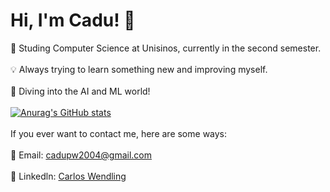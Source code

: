 # Hi, I'm Cadu! 👋

:closed_book: Studing Computer Science at Unisinos, currently in the second semester.
<br>
<br>
:bulb: Always trying to learn something new and improving myself.
<br>
<br>
:rocket: Diving into the AI and ML world!
<br>
<br>
[![Anurag's GitHub stats](https://github-readme-stats.vercel.app/api?username=CarlosWendling&show_icons=true&theme=radical)](https://github.com/anuraghazra/github-readme-stats)
<br>
<br>
If you ever want to contact me, here are some ways:
<br>
<br>
:email: Email: cadupw2004@gmail.com
<br>
<br>
:link: Linkedln: [Carlos Wendling](https://www.linkedin.com/in/carlos-polidori-wendling/)

<!--
**CarlosWendling/CarlosWendling** is a ✨ _special_ ✨ repository because its `README.md` (this file) appears on your GitHub profile.

Here are some ideas to get you started:

- 🔭 I’m currently working on ...
- 🌱 I’m currently learning AI and ML
- 👯 I’m looking to collaborate on ...
- 🌱 I’m currently learning AI and ML
- 🤔 I’m looking for help with ...
- 💬 Ask me about ...
- 📫 How to reach me: ...
- 😄 Pronouns: ...
- ⚡ Fun fact: ...
-->
